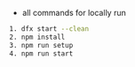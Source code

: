 - all commands for locally run

```bash
1. dfx start --clean
2. npm install
3. npm run setup
4. npm run start
```